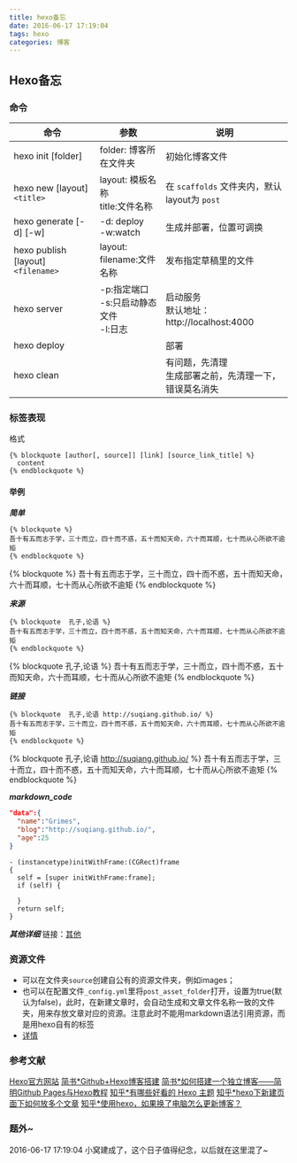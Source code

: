 ```yaml
---
title: hexo备忘
date: 2016-06-17 17:19:04
tags: hexo
categories: 博客
---
```



## Hexo备忘
### 命令
  命令| 参数 | 说明   
---  |  ---  | --
hexo init [folder] | folder: 博客所在文件夹 | 初始化博客文件  
hexo new [layout] `<title>` |layout: 模板名称 <br/> title:文件名称 | 在 `scaffolds` 文件夹内，默认layout为 `post`
hexo generate [-d] [-w] | -d: deploy <br/> -w:watch | 生成并部署，位置可调换
hexo publish [layout] `<filename>` | layout: <br/> filename:文件名称 | 发布指定草稿里的文件
hexo server |-p:指定端口 <br/> -s:只启动静态文件 <br/> -l:日志 | 启动服务<br/> 默认地址：http://localhost:4000
hexo deploy | |部署
hexo clean | |有问题，先清理 <br/> 生成部署之前，先清理一下，错误莫名消失


### 标签表现
格式  
```
{% blockquote [author[, source]] [link] [source_link_title] %}
  content
{% endblockquote %}

```
#### 举例
***简单***  
```
{% blockquote %}
吾十有五而志于学，三十而立，四十而不惑，五十而知天命，六十而耳顺，七十而从心所欲不逾矩
{% endblockquote %}
```

{% blockquote %}
吾十有五而志于学，三十而立，四十而不惑，五十而知天命，六十而耳顺，七十而从心所欲不逾矩
{% endblockquote %}

***来源***  
```
{% blockquote  孔子,论语 %}
吾十有五而志于学，三十而立，四十而不惑，五十而知天命，六十而耳顺，七十而从心所欲不逾矩
{% endblockquote %}
```

{% blockquote 孔子,论语 %}
吾十有五而志于学，三十而立，四十而不惑，五十而知天命，六十而耳顺，七十而从心所欲不逾矩
{% endblockquote %}

***链接***
```
{% blockquote  孔子,论语 http://suqiang.github.io/ %}
吾十有五而志于学，三十而立，四十而不惑，五十而知天命，六十而耳顺，七十而从心所欲不逾矩
{% endblockquote %}
```

{% blockquote 孔子,论语 http://suqiang.github.io/ %}
吾十有五而志于学，三十而立，四十而不惑，五十而知天命，六十而耳顺，七十而从心所欲不逾矩
{% endblockquote %}

***markdown_code***
```json 数据库数据(json)
"data":{
  "name":"Grimes",
  "blog":"http://suqiang.github.io/",
  "age":25
}
```

```objc 初始化方法(objc)
- (instancetype)initWithFrame:(CGRect)frame
{
  self = [super initWithFrame:frame];
  if (self) {

  }
  return self;
}
```
***其他详细***
链接：[其他](https://hexo.io/docs/tag-plugins.html)

### 资源文件
* 可以在文件夹`source`创建自公有的资源文件夹，例如images；
* 也可以在配置文件`_config.yml`里将`post_asset_folder`打开，设置为true(默认为false)，此时，在新建文章时，会自动生成和文章文件名称一致的文件夹，用来存放文章对应的资源。注意此时不能用markdown语法引用资源，而是用hexo自有的标签
* [详情](https://hexo.io/docs/asset-folders.html)

### 参考文献
[Hexo官方网站](https://hexo.io/)
[简书*Github+Hexo博客搭建][279345fd]
[简书*如何搭建一个独立博客——简明Github Pages与Hexo教程][2e8dc13e]
[知乎*有哪些好看的 Hexo 主题][8fb15540]
[知乎*hexo下新建页面下如何放多个文章][e81f4a9c]
[知乎*使用hexo，如果换了电脑怎么更新博客？][ffd41574]


  [e81f4a9c]: https://www.zhihu.com/question/33324071 "hexo下新建页面下如何放多个文章"
  [ffd41574]: https://www.zhihu.com/question/21193762 "使用hexo，如果换了电脑怎么更新博客？"
  [8fb15540]: https://www.zhihu.com/question/24422335 "有哪些好看的 Hexo 主题"
  [2e8dc13e]: http://www.jianshu.com/p/05289a4bc8b2/ "如何搭建一个独立博客——简明Github Pages与Hexo教程"
  [279345fd]: http://www.jianshu.com/p/465830080ea9 "简书:Github+Hexo博客搭建"


### 题外~
2016-06-17 17:19:04 小窝建成了，这个日子值得纪念，以后就在这里混了~
